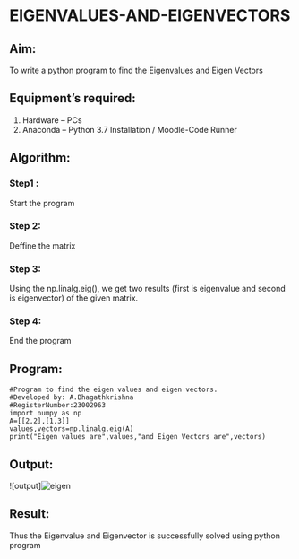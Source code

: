 # EIGENVALUES-AND-EIGENVECTORS
## Aim:
To write a python program to find the Eigenvalues and Eigen Vectors
## Equipment’s required:
1. 	Hardware – PCs
2. 	Anaconda – Python 3.7 Installation / Moodle-Code Runner
## Algorithm:
### Step1 : 
Start the program
### Step 2: 
Deffine the matrix
### Step 3:
 Using the np.linalg.eig(),  we get two results (first is eigenvalue and second is eigenvector) of the given matrix.
### Step 4: 
End the program
## Program:
```
#Program to find the eigen values and eigen vectors.
#Developed by: A.Bhagathkrishna
#RegisterNumber:23002963
import numpy as np
A=[[2,2],[1,3]]
values,vectors=np.linalg.eig(A)
print("Eigen values are",values,"and Eigen Vectors are",vectors)
```
## Output:
![output]![eigen](https://github.com/Bhagath118/EIGENVALUES-AND-EIGENVECTORS/assets/147473779/39e81a99-93e8-4f51-94fa-40af3cdda4fd)

## Result:
Thus the Eigenvalue and Eigenvector is successfully solved using python program
